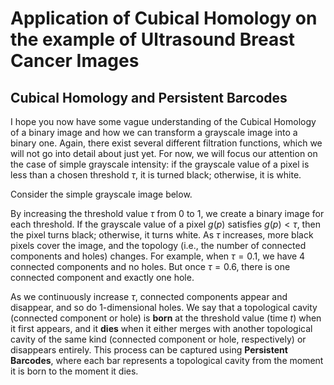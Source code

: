 # Application of Cubical Homology on the example of Ultrasound Breast Cancer Images

## Cubical Homology and Persistent Barcodes

I hope you now have some vague understanding of the Cubical Homology of a binary image and how we can transform a grayscale image into a binary one. Again, there exist several different filtration functions, which we will not go into detail about just yet. For now, we will focus our attention on the case of simple grayscale intensity: if the grayscale value of a pixel is less than a chosen threshold $\tau$, it is turned black; otherwise, it is white.  

Consider the simple grayscale image below.  

By increasing the threshold value $\tau$ from $0$ to $1$, we create a binary image for each threshold. If the grayscale value of a pixel $g(p)$ satisfies $g(p) < \tau$, then the pixel turns black; otherwise, it turns white. As $\tau$ increases, more black pixels cover the image, and the topology (i.e., the number of connected components and holes) changes. For example, when $\tau = 0.1$, we have $4$ connected components and no holes. But once $\tau = 0.6$, there is one connected component and exactly one hole.  

As we continuously increase $\tau$, connected components appear and disappear, and so do $1$-dimensional holes. We say that a topological cavity (connected component or hole) is **born** at the threshold value (time $t$) when it first appears, and it **dies** when it either merges with another topological cavity of the same kind (connected component or hole, respectively) or disappears entirely. This process can be captured using **Persistent Barcodes**, where each bar represents a topological cavity from the moment it is born to the moment it dies.  



